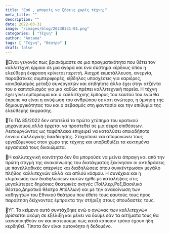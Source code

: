```yaml
---
title: "Eσύ , μπορείς να ζήσεις χωρίς τέχνη;"
meta_title: ""
description: ""
date: 2022-03-31
image: "/images/blog/20230331-01.png"
categories: [ "Τέχνη" ]
author: "Antama"
tags: [ "Τέχνη", "Θέατρο" ]
draft: false
---
```


🔸️Είναι γεγονός πως βρισκόμαστε σε μια πραγματικότητα που θέτει τον καλλιτέχνη έρμαιο σε μια αγορά και ένα σύστημα
κέρδους όπου η ελεύθερη έκφραση κρίνεται περιττή. Αισχρή εκμετάλλευση, ανεργία, παραβατικές συμπεριφορές, κίβδηλες
υποσχέσεις για καριέρες, κανιβαλισμός μεταξύ συνεργατών και οτιδήποτε άλλο έχει στην ατζέντα του ο καπιταλισμός για μια
καθώς πρέπει καλλιτεχνική πορεία. Η τέχνη έχει γίνει εμπόρευμα και ο καλλιτέχνης έμπορος του εαυτού του ενώ θα έπρεπε να
είναι η ανύψωση του ανθρώπου σε κάτι ανώτερο, η ύμνηση της δημιουργικότητας του και ο σεβασμός στη φαντασία και την
επιθυμία της ελεύθερης έκφρασης.

🔸️Το ΠΔ 85/2022 δεν αποτελεί το πρώτο χτύπημα του κρατικού μηχανισμού,αλλά έρχεται να προστεθεί σε μια σειρά επιθέσεων.
Λειτουργώντας ως ταφόπλακα επιχειρεί να καταλύσει οποιαδήποτε έννοια συλλογικής διεκδίκησης. Στοχοποιεί και απομονώνει
τους εργαζόμενους στον χώρο της τέχνης και υποβαθμίζει τα κεκτημένα εργασιακά τους δικαιώματα.

🔸️Η καλλιτεχνική κοινότητα δεν θα μπορούσε να μείνει άπραγη και από την πρώτη στιγμή της ανακοίνωσης του διατάγματος
ξεκίνησαν οι αντιδράσεις με πανελλαδικές απεργίες και διαδηλώσεις όπου συγκέντρωσαν μεγάλο πλήθος καλλιτεχνών αλλά και
απλού κόσμου. Η συνέχεια και η κλιμάκωση των διαδηλώσεων αυτών ήρθε με καταλήψεις στις μεγαλύτερες δημόσιες θεατρικές
σκηνές (Τσίλλερ,Ρεξ,Βασιλικό θέατρο,Δημοτικό θέατρο Απόλλων) και με την ανακοίνωση των καθηγητών του Εθνικού θεάτρου που
έθετε τους εαυτούς τους προς παραίτηση δείχνοντας έμπρακτα την στήριξη στους σπουδαστές τους.

🔸️YΓ. Το κείμενο αυτό συντάχθηκε ενώ ο αγώνας των καλλιτεχνών βρίσκεται ακόμη σε εξέλιξη και μένει να δούμε εάν τα
αιτήματα τους θα ικανοποιηθούν αν και πιστεύουμε πως κατά κάποιον τρόπο έχουν ήδη κερδηθεί. Τίποτα δεν είναι αυτονόητο ή
δεδομένο.
